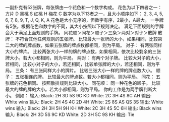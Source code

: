 一副扑克有52张牌，每张牌由一个花色和一个数字构成。
花色为以下四者之一：
    方片 D
    黑桃 S
    红桃 H
    梅花 C
数字为以下13者之一，且大小顺序如下：
    2, 3, 4, 5, 6, 7, 8, 9, T, J, Q, K, A
花色是大小无序的，但数字有序，2最小，A最大。
一手牌有5张。根据花色和数字的不同，其大小按照以下规则决定。
满足下面规则的手牌会大于满足上面规则的手牌。
    同花顺＞同花＞顺子＞三条＞两对＞对子＞散牌
散牌：
不符合其他任何规则的五张牌。
比较最大一张牌的大小，如果相同，比较第二大的牌的牌点数，如果五张牌的牌点数都相同，则为平局。
对子：
有两张同样大小的牌片。
比较两张大小一样的牌的牌点数，如果相同，依次比较剩余的三张牌大小。若大小都相同，则为平局。
两对：
有两个对子牌。
比较大对子的大小，若相同，比较小对子的大小，若还相同，比较单张牌的大小，若还相同，则为平局。
三条：
有三张同样大小的牌片。
比较三张大小一样的牌的牌点数大小。
顺子：
五张相连的牌。
比较最大的牌点数。若大小都相同，则为平局。
同花：
五张牌的花色相同。
按照散排规则比较大小。
同花顺：
同一种花色的顺子。
比较最大的牌的牌的大小。若大小都相同，则为平局。
你的工作是为两手牌判断大小。
例如：
输入: Black: 2H 3D 5S 9C KD White: 2C 3H 4S 8C AH 输出: White wins
输入: Black: 2H 4S 4C 2D 4H White: 2S 8S AS QS 3S 输出: White wins
输入: Black: 2H 3H 5H 9H KH White: 2C 3H 4S 5C 6H 输出: Black wins
输入: Black: 2H 3D 5S 9C KD White: 2D 3H 5C 9S KH 输出: Tie
